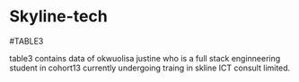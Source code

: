 # Skyline-tech


#TABLE3


table3 contains data of okwuolisa justine who is a full stack enginneering student in cohort13 currently undergoing traing in skline ICT consult limited.
